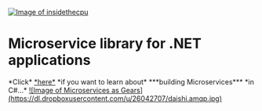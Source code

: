 <a href="http://insidethecpu.com/2015/05/22/microservices-with-c-and-rabbitmq/">![Image of insidethecpu](https://dl.dropboxusercontent.com/u/26042707/Daishi%20Systems%20Icon%20with%20Text%20%28really%20tiny%20with%20photo%29.png)</a>
<h1>Microservice library for .NET applications</h1>
*Click* <a href="http://insidethecpu.com/2015/05/22/microservices-with-c-and-rabbitmq/">*here*</a> *if you want to learn about* ***building Microservices*** *in C#...*
<a href="http://insidethecpu.com/2015/05/22/microservices-with-c-and-rabbitmq/">![Image of Microservices as Gears](https://dl.dropboxusercontent.com/u/26042707/daishi.amqp.jpg)</a>
